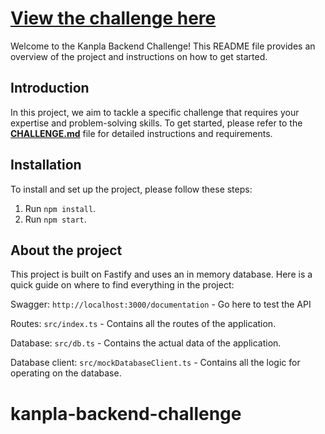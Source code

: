 # [**View the challenge here**](./CHALLENGE.md)

Welcome to the Kanpla Backend Challenge! This README file provides an overview of the project and instructions on how to get started.

## Introduction

In this project, we aim to tackle a specific challenge that requires your expertise and problem-solving skills. To get started, please refer to the [**CHALLENGE.md**](./CHALLENGE.md) file for detailed instructions and requirements.

## Installation

To install and set up the project, please follow these steps:

1. Run `npm install`.
2. Run `npm start`.

## About the project

This project is built on Fastify and uses an in memory database. Here is a quick guide on where to find everything in the project:

Swagger: `http://localhost:3000/documentation` - Go here to test the API

Routes: `src/index.ts` - Contains all the routes of the application.

Database: `src/db.ts` - Contains the actual data of the application.

Database client: `src/mockDatabaseClient.ts` - Contains all the logic for operating on the database.
# kanpla-backend-challenge
